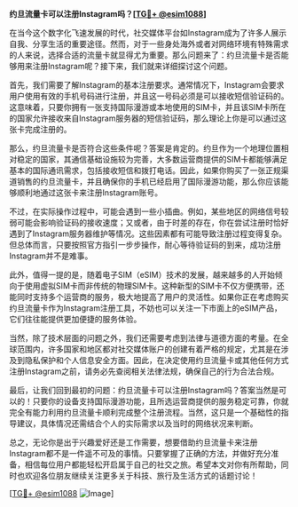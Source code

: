 **约旦流量卡可以注册Instagram吗？[[TG💪+ @esim1088](https://t.me/s/esim1088)]**

在当今这个数字化飞速发展的时代，社交媒体平台如Instagram成为了许多人展示自我、分享生活的重要途径。然而，对于一些身处海外或者对网络环境有特殊需求的人来说，选择合适的流量卡就显得尤为重要。那么问题来了：约旦流量卡是否能够用来注册Instagram呢？接下来，我们就来详细探讨这个问题。

首先，我们需要了解Instagram的基本注册要求。通常情况下，Instagram会要求用户使用有效的手机号码进行注册，并且这一号码必须是可以接收短信验证码的。这意味着，只要你拥有一张支持国际漫游或本地使用的SIM卡，并且该SIM卡所在的国家允许接收来自Instagram服务器的短信验证码，那么理论上你是可以通过这张卡完成注册的。

那么，约旦流量卡是否符合这些条件呢？答案是肯定的。约旦作为一个地理位置相对稳定的国家，其通信基础设施较为完善，大多数运营商提供的SIM卡都能够满足基本的国际通讯需求，包括接收短信和拨打电话。因此，如果你购买了一张正规渠道销售的约旦流量卡，并且确保你的手机已经启用了国际漫游功能，那么你应该能够顺利地通过这张卡来注册Instagram账号。

不过，在实际操作过程中，可能会遇到一些小插曲。例如，某些地区的网络信号较弱可能会影响验证码的接收速度；又或者，由于时差的存在，你在尝试注册时恰好遇到了Instagram服务器维护等情况。这些因素都有可能导致注册过程变得复杂。但总体而言，只要按照官方指引一步步操作，耐心等待验证码的到来，成功注册Instagram并不是难事。

此外，值得一提的是，随着电子SIM（eSIM）技术的发展，越来越多的人开始倾向于使用虚拟SIM卡而非传统的物理SIM卡。这种新型的SIM卡不仅方便携带，还能同时支持多个运营商的服务，极大地提高了用户的灵活性。如果你正在考虑购买约旦流量卡作为Instagram注册工具，不妨也可以关注一下市面上的eSIM产品，它们往往能提供更加便捷的服务体验。

当然，除了技术层面的问题之外，我们还需要考虑到法律与道德方面的考量。在全球范围内，许多国家和地区都对社交媒体账户的创建有着严格的规定，尤其是在涉及到隐私保护和个人信息安全方面。因此，在决定使用约旦流量卡或其他任何方式注册Instagram之前，请务必先查阅相关法律法规，确保自己的行为合法合规。

最后，让我们回到最初的问题：约旦流量卡可以注册Instagram吗？答案当然是可以的！只要你的设备支持国际漫游功能，且所选运营商提供的服务稳定可靠，你就完全有能力利用约旦流量卡顺利完成整个注册流程。当然，这只是一个基础性的指导建议，具体情况还需结合个人的实际需求以及当时的网络状况来判断。

总之，无论你是出于兴趣爱好还是工作需要，想要借助约旦流量卡来注册Instagram都不是一件遥不可及的事情。只要掌握了正确的方法，并做好充分准备，相信每位用户都能轻松开启属于自己的社交之旅。希望本文对你有所帮助，同时也欢迎各位朋友继续关注更多关于科技、旅行及生活方式的话题讨论！

[[TG💪+ @esim1088](https://t.me/s/esim1088) ![Image](https://i.postimg.cc/4NQfJmqS/Snipaste-2025-05-13-00-14-12.png)]